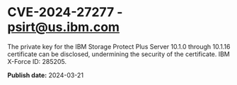 # CVE-2024-27277 - psirt@us.ibm.com

The private key for the IBM Storage Protect Plus Server 10.1.0 through 10.1.16 certificate can be disclosed, undermining the security of the certificate.  IBM X-Force ID:  285205.

**Publish date:** 2024-03-21
